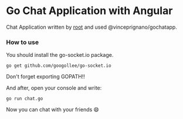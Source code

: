 # Go Chat Application with Angular
Chat Application written by [root](http://root.ist) and used @vinceprignano/gochatapp.

### How to use
You should install the go-socket.io package.
```
go get github.com/googollee/go-socket.io
```
Don't forget exporting GOPATH!!

And after, open your console and write:
```
go run chat.go
```

Now you can chat with your friends :smile:
